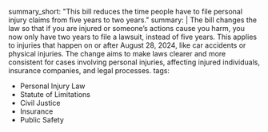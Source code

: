 summary_short: "This bill reduces the time people have to file personal injury claims from five years to two years."
summary: |
  The bill changes the law so that if you are injured or someone’s actions cause you harm, you now only have two years to file a lawsuit, instead of five years. This applies to injuries that happen on or after August 28, 2024, like car accidents or physical injuries. The change aims to make laws clearer and more consistent for cases involving personal injuries, affecting injured individuals, insurance companies, and legal processes.
tags:
  - Personal Injury Law
  - Statute of Limitations
  - Civil Justice
  - Insurance
  - Public Safety
